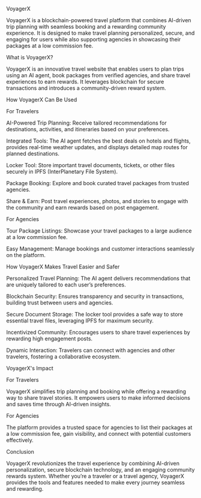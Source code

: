 VoyagerX

VoyagerX is a blockchain-powered travel platform that combines AI-driven trip planning with seamless booking and a rewarding community experience. It is designed to make travel planning personalized, secure, and engaging for users while also supporting agencies in showcasing their packages at a low commission fee.

What is VoyagerX?

VoyagerX is an innovative travel website that enables users to plan trips using an AI agent, book packages from verified agencies, and share travel experiences to earn rewards. It leverages blockchain for secure transactions and introduces a community-driven reward system.

How VoyagerX Can Be Used

For Travelers

AI-Powered Trip Planning: Receive tailored recommendations for destinations, activities, and itineraries based on your preferences.

Integrated Tools: The AI agent fetches the best deals on hotels and flights, provides real-time weather updates, and displays detailed map routes for planned destinations.

Locker Tool: Store important travel documents, tickets, or other files securely in IPFS (InterPlanetary File System).

Package Booking: Explore and book curated travel packages from trusted agencies.

Share & Earn: Post travel experiences, photos, and stories to engage with the community and earn rewards based on post engagement.

For Agencies

Tour Package Listings: Showcase your travel packages to a large audience at a low commission fee.

Easy Management: Manage bookings and customer interactions seamlessly on the platform.

How VoyagerX Makes Travel Easier and Safer

Personalized Travel Planning: The AI agent delivers recommendations that are uniquely tailored to each user’s preferences.

Blockchain Security: Ensures transparency and security in transactions, building trust between users and agencies.

Secure Document Storage: The locker tool provides a safe way to store essential travel files, leveraging IPFS for maximum security.

Incentivized Community: Encourages users to share travel experiences by rewarding high engagement posts.

Dynamic Interaction: Travelers can connect with agencies and other travelers, fostering a collaborative ecosystem.

VoyagerX's Impact

For Travelers

VoyagerX simplifies trip planning and booking while offering a rewarding way to share travel stories. It empowers users to make informed decisions and saves time through AI-driven insights.

For Agencies

The platform provides a trusted space for agencies to list their packages at a low commission fee, gain visibility, and connect with potential customers effectively.

Conclusion

VoyagerX revolutionizes the travel experience by combining AI-driven personalization, secure blockchain technology, and an engaging community rewards system. Whether you’re a traveler or a travel agency, VoyagerX provides the tools and features needed to make every journey seamless and rewarding.
